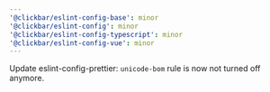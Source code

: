 ```yaml
---
'@clickbar/eslint-config-base': minor
'@clickbar/eslint-config': minor
'@clickbar/eslint-config-typescript': minor
'@clickbar/eslint-config-vue': minor
---
```


Update eslint-config-prettier: `unicode-bom` rule is now not turned off anymore.
